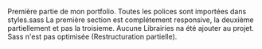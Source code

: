 Première partie de mon portfolio. 
Toutes les polices sont importées dans styles.sass
La première section est complétement responsive, la deuxième partiellement et pas la troisieme.
Aucune Librairies na été ajouter au projet.
Sass n'est pas optimisée (Restructuration partielle).


